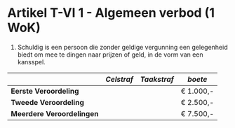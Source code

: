 # Artikel T-VI 1 - Algemeen verbod (1 WoK)

1. Schuldig is een persoon die zonder geldige vergunning een gelegenheid biedt om mee te dingen naar prijzen of geld, in de vorm van een kansspel.

|                             | _Celstraf_ | _Taakstraf_ | _boete_   |
| --------------------------- | ---------- | ----------- | --------- |
| **Eerste Veroordeling**     |            |             | € 1.000,- |
| **Tweede Veroordeling**     |            |             | € 2.500,- |
| **Meerdere Veroordelingen** |            |             | € 7.500,- |

